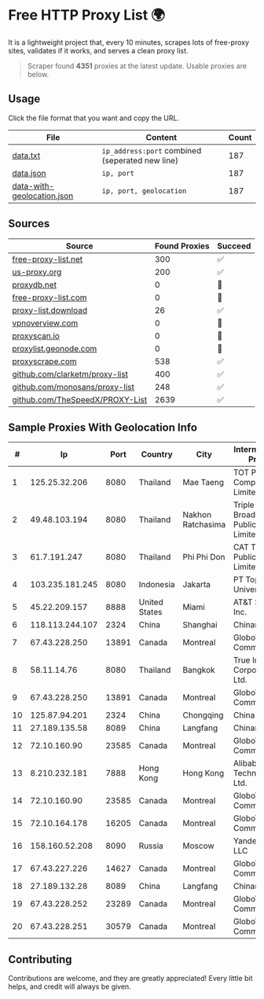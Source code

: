 
# Free HTTP Proxy List 🌍

It is a lightweight project that, every 10 minutes, scrapes lots of free-proxy sites, validates if it works, and serves a clean proxy list.


> Scraper found **4351** proxies at the latest update. Usable proxies are below.

## Usage

Click the file format that you want and copy the URL.


|File|Content|Count|
|----|-------|-----|
|[data.txt](https://raw.githubusercontent.com/themiralay/Proxy-List-World/master/data.txt)|`ip_address:port` combined (seperated new line)|187|
|[data.json](https://raw.githubusercontent.com/themiralay/Proxy-List-World/master/data.json)|`ip, port`|187|
|[data-with-geolocation.json](https://raw.githubusercontent.com/themiralay/Proxy-List-World/master/data-with-geolocation.json)|`ip, port, geolocation`|187|

## Sources

|Source|Found Proxies|Succeed|
|------|-------------|-------|
|[free-proxy-list.net](https://free-proxy-list.net)|300|✅|
|[us-proxy.org](https://www.us-proxy.org)|200|✅|
|[proxydb.net](http://proxydb.net)|0|🚫|
|[free-proxy-list.com](https://free-proxy-list.com/?page=&port=&type%5B%5D=http&type%5B%5D=https&up_time=0&search=Search)|0|🚫|
|[proxy-list.download](https://www.proxy-list.download/HTTP)|26|✅|
|[vpnoverview.com](https://vpnoverview.com/privacy/anonymous-browsing/free-proxy-servers)|0|🚫|
|[proxyscan.io](https://www.proxyscan.io)|0|🚫|
|[proxylist.geonode.com](https://proxylist.geonode.com/api/proxy-list?limit=300&page=1&sort_by=lastChecked&sort_type=desc&protocols=http,https)|0|🚫|
|[proxyscrape.com](https://api.proxyscrape.com/v2/?request=displayproxies&protocol=http&timeout=10000&country=all&ssl=all&anonymity=all)|538|✅|
|[github.com/clarketm/proxy-list](https://raw.githubusercontent.com/clarketm/proxy-list/master/proxy-list-raw.txt)|400|✅|
|[github.com/monosans/proxy-list](https://raw.githubusercontent.com/monosans/proxy-list/main/proxies/http.txt)|248|✅|
|[github.com/TheSpeedX/PROXY-List](https://raw.githubusercontent.com/TheSpeedX/PROXY-List/master/http.txt)|2639|✅|


## Sample Proxies With Geolocation Info

|#|Ip|Port|Country|City|Internet Service Provider|
|-|--|----|-------|----|-------------------------|
|1|125.25.32.206|8080|Thailand|Mae Taeng|TOT Public Company Limited|
|2|49.48.103.194|8080|Thailand|Nakhon Ratchasima|Triple T Broadband Public Company Limited|
|3|61.7.191.247|8080|Thailand|Phi Phi Don|CAT Telecom Public Company Limited|
|4|103.235.181.245|8080|Indonesia|Jakarta|PT Top Class Universal|
|5|45.22.209.157|8888|United States|Miami|AT&T Services, Inc.|
|6|118.113.244.107|2324|China|Shanghai|Chinanet|
|7|67.43.228.250|13891|Canada|Montreal|GloboTech Communications|
|8|58.11.14.76|8080|Thailand|Bangkok|True Internet Corporation CO. Ltd.|
|9|67.43.228.250|13891|Canada|Montreal|GloboTech Communications|
|10|125.87.94.201|2324|China|Chongqing|China Telecom|
|11|27.189.135.58|8089|China|Langfang|Chinanet|
|12|72.10.160.90|23585|Canada|Montreal|GloboTech Communications|
|13|8.210.232.181|7888|Hong Kong|Hong Kong|Alibaba (US) Technology Co., Ltd.|
|14|72.10.160.90|23585|Canada|Montreal|GloboTech Communications|
|15|72.10.164.178|16205|Canada|Montreal|GloboTech Communications|
|16|158.160.52.208|8090|Russia|Moscow|Yandex.Cloud LLC|
|17|67.43.227.226|14627|Canada|Montreal|GloboTech Communications|
|18|27.189.132.28|8089|China|Langfang|Chinanet|
|19|67.43.228.252|23289|Canada|Montreal|GloboTech Communications|
|20|67.43.228.251|30579|Canada|Montreal|GloboTech Communications|



## Contributing

Contributions are welcome, and they are greatly appreciated! Every
little bit helps, and credit will always be given.


